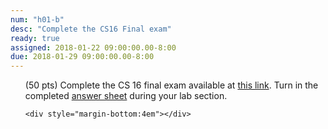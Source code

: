 ```yaml
---
num: "h01-b"
desc: "Complete the CS16 Final exam"
ready: true
assigned: 2018-01-22 09:00:00.00-8:00
due: 2018-01-29 09:00:00.00-8:00
---
```




<ol markdown="1">

(50 pts) Complete the CS 16 final exam available at <a href="https://drive.google.com/file/d/1e81ApjY_One-ymaie5HKUcWFuqk7lqw1/view?usp=sharing">this link</a>. Turn in the completed <a href="https://drive.google.com/file/d/1fJ83MDrEj4NzZVZJjsK-yVOzemEdtK2o/view?usp=sharing">answer sheet</a> during your lab section.

	<div style="margin-bottom:4em"></div>

</ol>
